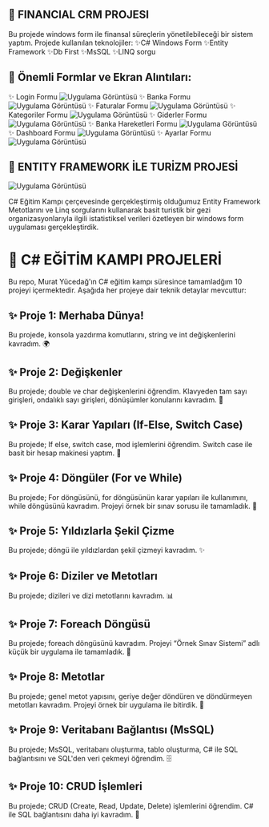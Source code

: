 ## 🚀 FINANCIAL CRM PROJESI
Bu projede windows form ile finansal süreçlerin yönetilebileceği bir sistem yaptım. 
Projede kullanılan teknolojiler:
✨C# Windows Form
✨Entity Framework
✨Db First
✨MsSQL
✨LINQ sorgu

## 🚀 Önemli Formlar ve Ekran Alıntıları:
✨ Login Formu
![Uygulama Görüntüsü](https://github.com/Muhammed-Cosgun/CSharp-Kampi/blob/681e2c42db40e3fe7ea1f3c679e8a3daa48fc1cc/login.png)
✨ Banka Formu
![Uygulama Görüntüsü](https://github.com/Muhammed-Cosgun/CSharp-Kampi/blob/681e2c42db40e3fe7ea1f3c679e8a3daa48fc1cc/banka%20formu.png)
✨ Faturalar Formu
![Uygulama Görüntüsü](https://github.com/Muhammed-Cosgun/CSharp-Kampi/blob/681e2c42db40e3fe7ea1f3c679e8a3daa48fc1cc/faturalar%20formu.png)
✨ Kategoriler Formu
![Uygulama Görüntüsü](https://github.com/Muhammed-Cosgun/CSharp-Kampi/blob/681e2c42db40e3fe7ea1f3c679e8a3daa48fc1cc/kategoriler.png)
✨ Giderler Formu
![Uygulama Görüntüsü](https://github.com/Muhammed-Cosgun/CSharp-Kampi/blob/681e2c42db40e3fe7ea1f3c679e8a3daa48fc1cc/giderler.png)
✨ Banka Hareketleri Formu
![Uygulama Görüntüsü](https://github.com/Muhammed-Cosgun/CSharp-Kampi/blob/681e2c42db40e3fe7ea1f3c679e8a3daa48fc1cc/banka%20i%C5%9Flemleri%20formu.png)
✨ Dashboard Formu
![Uygulama Görüntüsü](https://github.com/Muhammed-Cosgun/CSharp-Kampi/blob/681e2c42db40e3fe7ea1f3c679e8a3daa48fc1cc/dashboard.png)
✨ Ayarlar Formu
![Uygulama Görüntüsü](https://github.com/Muhammed-Cosgun/CSharp-Kampi/blob/657c5351dbc478b55293599f23c9dd8fe7ae4d85/ayarlar%20formu.png)




## 🚀 ENTITY FRAMEWORK İLE TURİZM PROJESİ
![Uygulama Görüntüsü](https://github.com/Muhammed-Cosgun/CSharp-Kampi/blob/main/resim_2024-12-07_010636387.png?raw=true)

C# Eğitim Kampı çerçevesinde gerçekleştirmiş olduğumuz Entity Framework Metotlarını ve Linq sorgularını kullanarak basit turistik bir gezi organizasyonlarıyla ilgili istatistiksel verileri özetleyen bir windows form uygulaması gerçekleştirdik.



# 🚀 C# EĞİTİM KAMPI PROJELERİ
Bu repo, Murat Yücedağ'ın C# eğitim kampı süresince tamamladğım 10 projeyi içermektedir. Aşağıda her projeye dair teknik detaylar mevcuttur:

## ✨ Proje 1: Merhaba Dünya!
Bu projede, konsola yazdırma komutlarını, string ve int değişkenlerini kavradım. 🌍

## ✨ Proje 2: Değişkenler
Bu projede; double ve char değişkenlerini öğrendim. Klavyeden tam sayı girişleri, ondalıklı sayı girişleri, dönüşümler konularını kavradım. 🔢

## ✨ Proje 3: Karar Yapıları (If-Else, Switch Case)
Bu projede; If else, switch case, mod işlemlerini öğrendim. Switch case ile basit bir hesap makinesi yaptım. 🧮

## ✨ Proje 4: Döngüler (For ve While)
Bu projede; For döngüsünü, for döngüsünün karar yapıları ile kullanımını, while döngüsünü kavradım. Projeyi örnek bir sınav sorusu ile tamamladık. 🔄

## ✨ Proje 5: Yıldızlarla Şekil Çizme
Bu projede; döngü ile yıldızlardan şekil çizmeyi kavradım. ✨

## ✨ Proje 6: Diziler ve Metotları
Bu projede; dizileri ve dizi metotlarını kavradım. 📊

## ✨ Proje 7: Foreach Döngüsü
Bu projede; foreach döngüsünü kavradım. Projeyi “Örnek Sınav Sistemi” adlı küçük bir uygulama ile tamamladık. 📝

## ✨ Proje 8: Metotlar
Bu projede; genel metot yapısını, geriye değer döndüren ve döndürmeyen metotları kavradım. Projeyi örnek bir uygulama ile bitirdik. 🔧

## ✨ Proje 9: Veritabanı Bağlantısı (MsSQL)
Bu projede; MsSQL, veritabanı oluşturma, tablo oluşturma, C# ile SQL bağlantısını ve SQL'den veri çekmeyi öğrendim. 🗄️

## ✨ Proje 10: CRUD İşlemleri
Bu projede; CRUD (Create, Read, Update, Delete) işlemlerini öğrendim. C# ile SQL bağlantısını daha iyi kavradım. 💾


